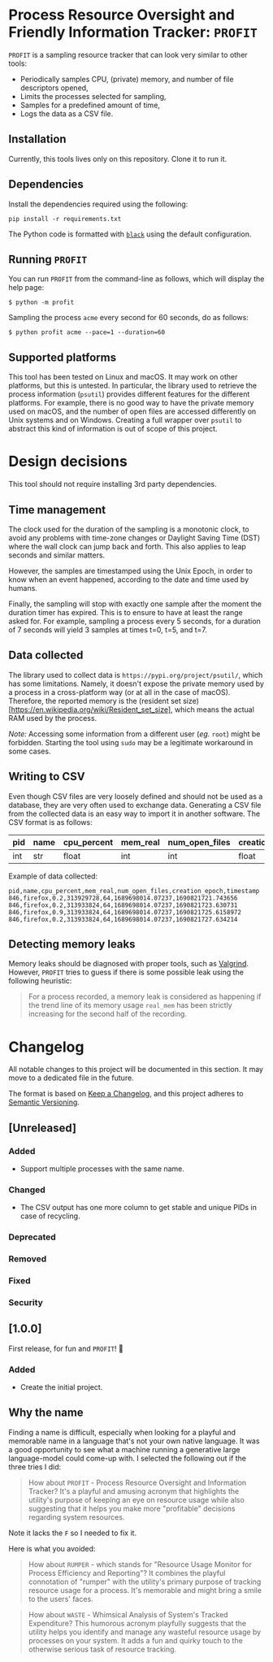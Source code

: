 # Process Resource Oversight and Friendly Information Tracker: `PROFIT`

`PROFIT` is a sampling resource tracker that can look very similar to other tools:

- Periodically samples CPU, (private) memory, and number of file descriptors opened,
- Limits the processes selected for sampling,
- Samples for a predefined amount of time,
- Logs the data as a CSV file.

## Installation

Currently, this tools lives only on this repository. Clone it to run it.

## Dependencies

Install the dependencies required using the following:

```
pip install -r requirements.txt
```

The Python code is formatted with [`black`](https://pypi.org/project/black/) using the default configuration.

## Running `PROFIT`

You can run `PROFIT` from the command-line as follows, which will display the help page:

```
$ python -m profit
```

Sampling the process `acme` every second for 60 seconds, do as follows:

```
$ python profit acme --pace=1 --duration=60
```


## Supported platforms

This tool has been tested on Linux and macOS. It may work on other platforms, but this is untested. In particular, the library used to retrieve the process information (`psutil`) provides different features for the different platforms. For example, there is no good way to have the private memory used on macOS, and the number of open files are accessed differently on Unix systems and on Windows. Creating a full wrapper over `psutil` to abstract this kind of information is out of scope of this project.


# Design decisions

This tool should not require installing 3rd party dependencies.

## Time management

The clock used for the duration of the sampling is a monotonic clock, to avoid any problems with time-zone changes or Daylight Saving Time (DST) where the wall clock can jump back and forth. This also applies to leap seconds and similar matters.

However, the samples are timestamped using the Unix Epoch, in order to know when an event happened, according to the date and time used by humans.

Finally, the sampling will stop with exactly one sample after the moment the duration timer has expired. This is to ensure to have at least the range asked for. For example, sampling a process every 5 seconds, for a duration of 7 seconds will yield 3 samples at times t=0, t=5, and t=7.

## Data collected

The library used to collect data is `https://pypi.org/project/psutil/`, which has some limitations. Namely, it doesn't expose the private memory used by a process in a cross-platform way (or at all in the case of macOS). Therefore, the reported memory is the (resident set size)[https://en.wikipedia.org/wiki/Resident_set_size], which means the actual RAM used by the process.

*Note:* Accessing some information from a different user (*eg.* `root`) might be forbidden. Starting the tool using `sudo` may be a legitimate workaround in some cases.

## Writing to CSV

Even though CSV files are very loosely defined and should not be used as a database, they are very often used to exchange data. Generating a CSV file from the collected data is an easy way to import it in another software. The CSV format is as follows:

| pid | name | cpu_percent | mem_real | num_open_files | creation_epoch | timestamp |
|-----|------|-------------|----------|----------------|----------------|-----------|
| int | str  | float       | int      | int            | float          | float     |

Example of data collected:

```csv
pid,name,cpu_percent,mem_real,num_open_files,creation_epoch,timestamp
846,firefox,0.2,313929728,64,1689698014.07237,1690821721.743656
846,firefox,0.2,313933824,64,1689698014.07237,1690821723.630731
846,firefox,0.9,313933824,64,1689698014.07237,1690821725.6158972
846,firefox,0.2,313933824,64,1689698014.07237,1690821727.634214
```

## Detecting memory leaks

Memory leaks should be diagnosed with proper tools, such as [Valgrind](https://valgrind.org/). However, `PROFIT` tries to guess if there is some possible leak using the following heuristic:

> For a process recorded, a memory leak is considered as happening if the trend line of its memory usage `real_mem` has been strictly increasing for the second half of the recording.


# Changelog

All notable changes to this project will be documented in this section. It may move to a dedicated file in the future.

The format is based on [Keep a Changelog](https://keepachangelog.com/en/1.0.0/), and this project adheres to [Semantic Versioning](https://semver.org/spec/v2.0.0.html).

## [Unreleased]

### Added
- Support multiple processes with the same name.

### Changed
- The CSV output has one more column to get stable and unique PIDs in case of recycling.

### Deprecated

### Removed

### Fixed

### Security


## [1.0.0]

First release, for fun and `PROFIT`! 🎉

### Added
- Create the initial project.


## Why the name

Finding a name is difficult, especially when looking for a playful and memorable name in a language that's not your own native language. It was a good opportunity to see what a machine running a generative large language-model could come-up with. I selected the following out if the three tries I did:

> How about `PROFIT` - Process Resource Oversight and Information Tracker? It's a playful and amusing acronym that highlights the utility's purpose of keeping an eye on resource usage while also suggesting that it helps you make more "profitable" decisions regarding system resources.

Note it lacks the `F` so I needed to fix it.

Here is what you avoided:

> How about `RUMPER` - which stands for "Resource Usage Monitor for Process Efficiency and Reporting"? It combines the playful connotation of "rumper" with the utility's primary purpose of tracking resource usage for a process. It's memorable and might bring a smile to the users' faces.

> How about `WASTE` - Whimsical Analysis of System's Tracked Expenditure? This humorous acronym playfully suggests that the utility helps you identify and manage any wasteful resource usage by processes on your system. It adds a fun and quirky touch to the otherwise serious task of resource tracking.
